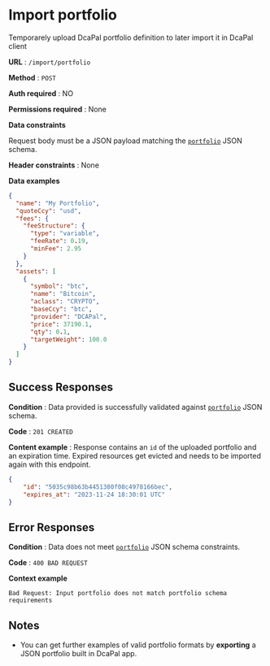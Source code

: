 # Import portfolio

Temporarely upload DcaPal portfolio definition to later import it in DcaPal client

**URL** : `/import/portfolio`

**Method** : `POST`

**Auth required** : NO

**Permissions required** : None

**Data constraints**

Request body must be a JSON payload matching the [`portfolio`](../../../schema/portfolio/v1/schema.json) JSON schema.

**Header constraints** : None

**Data examples**

```json
{
  "name": "My Portfolio",
  "quoteCcy": "usd",
  "fees": {
    "feeStructure": {
      "type": "variable",
      "feeRate": 0.19,
      "minFee": 2.95
    }
  },
  "assets": [
    {
      "symbol": "btc",
      "name": "Bitcoin",
      "aclass": "CRYPTO",
      "baseCcy": "btc",
      "provider": "DCAPal",
      "price": 37190.1,
      "qty": 0.1,
      "targetWeight": 100.0
    }
  ]
}
```

## Success Responses

**Condition** : Data provided is successfully validated against [`portfolio`](../../../schema/portfolio/v1/schema.json) JSON schema.

**Code** : `201 CREATED`

**Content example** : Response contains an `id` of the uploaded portfolio and an expiration time. Expired resources get evicted and needs to be imported again with this endpoint.

```json
{
    "id": "5035c98b63b4451380f08c4978166bec",
    "expires_at": "2023-11-24 18:30:01 UTC"
}
```

## Error Responses

**Condition** : Data does not meet [`portfolio`](../../../schema/portfolio/v1/schema.json) JSON schema constraints.

**Code** : `400 BAD REQUEST`

**Context example**

```
Bad Request: Input portfolio does not match portfolio schema requirements
```

## Notes

- You can get further examples of valid portfolio formats by **exporting** a JSON portfolio built in DcaPal app.